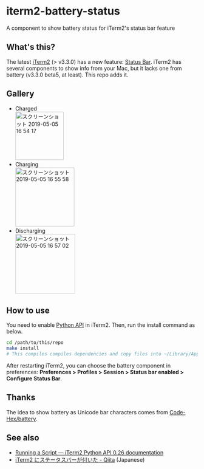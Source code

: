 # iterm2-battery-status

A component to show battery status for iTerm2's status bar feature

## What's this?

The latest [iTerm2][] (> v3.3.0) has a new feature: [Status Bar][]. iTerm2 has several components to show info from your Mac, but it lacks one from battery (v3.3.0 beta5, at least). This repo adds it.

[iTerm2]: https://iterm2.com
[Status Bar]: https://www.iterm2.com/3.3/documentation-status-bar.html

## Gallery

* Charged  
  <img width="127" alt="スクリーンショット 2019-05-05 16 54 17" src="https://user-images.githubusercontent.com/1239245/57190757-2da3e900-6f59-11e9-829d-ca3894353b9e.png">
* Charging  
  <img width="155" alt="スクリーンショット 2019-05-05 16 55 58" src="https://user-images.githubusercontent.com/1239245/57190760-31377000-6f59-11e9-8100-b8f7dab07354.png">
* Discharging  
  <img width="157" alt="スクリーンショット 2019-05-05 16 57 02" src="https://user-images.githubusercontent.com/1239245/57190764-32689d00-6f59-11e9-808f-4064bf734687.png">

## How to use

You need to enable [Python API][] in iTerm2. Then, run the install command as below.

[Python API]: https://iterm2.com/python-api/

```sh
cd /path/to/this/repo
make install
# This compiles compiles dependencies and copy files into ~/Library/Application Support/iTerm2/Scripts/Autolaunch
```

After restarting iTerm2, you can choose the battery component in preferences: **Preferences > Profiles > Session > Status bar enabled > Configure Status Bar**.

## Thanks

The idea to show battery as Unicode bar characters comes from [Code-Hex/battery][].

[Code-Hex/battery]: https://github.com/Code-Hex/battery

## See also

* [Running a Script — iTerm2 Python API 0.26 documentation](https://iterm2.com/python-api/tutorial/running.html)
* [iTerm2 にステータスバーが付いた - Qiita](https://qiita.com/delphinus/items/1748937aefeb241bdcee) (Japanese)

